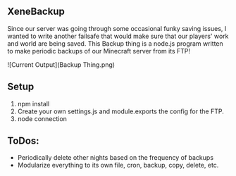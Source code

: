 XeneBackup
-----
Since our server was going through some occasional funky saving issues, I wanted to write another failsafe that would make sure that our players' work and world are being saved. This Backup thing is a node.js program written to make periodic backups of our Minecraft server from its FTP!

![Current Output](Backup Thing.png)

Setup
-----
1. npm install
2. Create your own settings.js and module.exports the config for the FTP.
3. node connection

ToDos:
-----
* Periodically delete other nights based on the frequency of backups
* Modularize everything to its own file, cron, backup, copy, delete, etc.